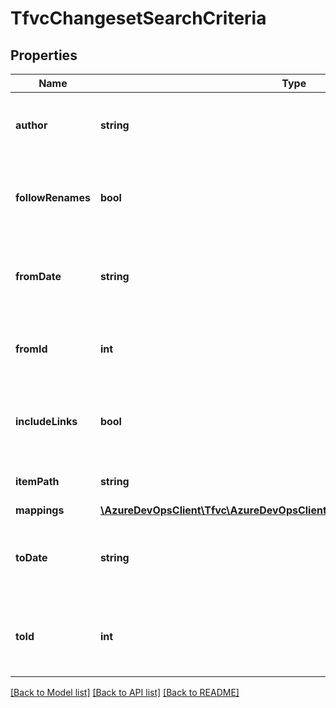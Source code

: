# TfvcChangesetSearchCriteria

## Properties
Name | Type | Description | Notes
------------ | ------------- | ------------- | -------------
**author** | **string** | Alias or display name of user who made the changes. | [optional] 
**followRenames** | **bool** | Whether or not to follow renames for the given item being queried. | [optional] 
**fromDate** | **string** | If provided, only include changesets created after this date (string). | [optional] 
**fromId** | **int** | If provided, only include changesets after this changesetID. | [optional] 
**includeLinks** | **bool** | Whether to include the _links field on the shallow references. | [optional] 
**itemPath** | **string** | Path of item to search under. | [optional] 
**mappings** | [**\AzureDevOpsClient\Tfvc\AzureDevOpsClient\Tfvc\Model\TfvcMappingFilter[]**](TfvcMappingFilter.md) |  | [optional] 
**toDate** | **string** | If provided, only include changesets created before this date (string). | [optional] 
**toId** | **int** | If provided, a version descriptor for the latest change list to include. | [optional] 

[[Back to Model list]](../README.md#documentation-for-models) [[Back to API list]](../README.md#documentation-for-api-endpoints) [[Back to README]](../README.md)


